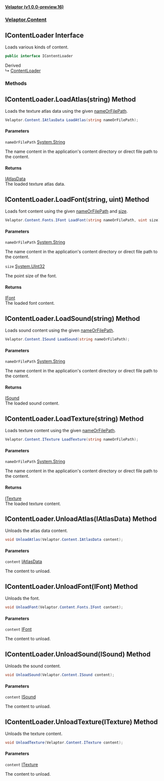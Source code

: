 #### [Velaptor (v1.0.0-preview.16)](./namespaces.md 'Velaptor Namespaces')
### [Velaptor.Content](./Velaptor.Content.md 'Velaptor.Content')

## IContentLoader Interface

Loads various kinds of content.

```csharp
public interface IContentLoader
```

Derived  
&#8627; [ContentLoader](./Velaptor.Content.ContentLoader.md 'Velaptor.Content.ContentLoader')
### Methods

<a name='Velaptor.Content.IContentLoader.LoadAtlas(string)'></a>

## IContentLoader.LoadAtlas(string) Method

Loads the texture atlas data using the given [nameOrFilePath](./Velaptor.Content.IContentLoader.md#Velaptor.Content.IContentLoader.LoadAtlas(string).nameOrFilePath 'Velaptor.Content.IContentLoader.LoadAtlas(string).nameOrFilePath').

```csharp
Velaptor.Content.IAtlasData LoadAtlas(string nameOrFilePath);
```
#### Parameters

<a name='Velaptor.Content.IContentLoader.LoadAtlas(string).nameOrFilePath'></a>

`nameOrFilePath` [System.String](https://docs.microsoft.com/en-us/dotnet/api/System.String 'System.String')

The name content in the application's content directory or direct file path to the content.

#### Returns
[IAtlasData](./Velaptor.Content.IAtlasData.md 'Velaptor.Content.IAtlasData')  
The loaded texture atlas data.

<a name='Velaptor.Content.IContentLoader.LoadFont(string,uint)'></a>

## IContentLoader.LoadFont(string, uint) Method

Loads font content using the given [nameOrFilePath](./Velaptor.Content.IContentLoader.md#Velaptor.Content.IContentLoader.LoadFont(string,uint).nameOrFilePath 'Velaptor.Content.IContentLoader.LoadFont(string, uint).nameOrFilePath') and [size](./Velaptor.Content.IContentLoader.md#Velaptor.Content.IContentLoader.LoadFont(string,uint).size 'Velaptor.Content.IContentLoader.LoadFont(string, uint).size').

```csharp
Velaptor.Content.Fonts.IFont LoadFont(string nameOrFilePath, uint size);
```
#### Parameters

<a name='Velaptor.Content.IContentLoader.LoadFont(string,uint).nameOrFilePath'></a>

`nameOrFilePath` [System.String](https://docs.microsoft.com/en-us/dotnet/api/System.String 'System.String')

The name content in the application's content directory or direct file path to the content.

<a name='Velaptor.Content.IContentLoader.LoadFont(string,uint).size'></a>

`size` [System.UInt32](https://docs.microsoft.com/en-us/dotnet/api/System.UInt32 'System.UInt32')

The point size of the font.

#### Returns
[IFont](./Velaptor.Content.Fonts.IFont.md 'Velaptor.Content.Fonts.IFont')  
The loaded font content.

<a name='Velaptor.Content.IContentLoader.LoadSound(string)'></a>

## IContentLoader.LoadSound(string) Method

Loads sound content using the given [nameOrFilePath](./Velaptor.Content.IContentLoader.md#Velaptor.Content.IContentLoader.LoadSound(string).nameOrFilePath 'Velaptor.Content.IContentLoader.LoadSound(string).nameOrFilePath').

```csharp
Velaptor.Content.ISound LoadSound(string nameOrFilePath);
```
#### Parameters

<a name='Velaptor.Content.IContentLoader.LoadSound(string).nameOrFilePath'></a>

`nameOrFilePath` [System.String](https://docs.microsoft.com/en-us/dotnet/api/System.String 'System.String')

The name content in the application's content directory or direct file path to the content.

#### Returns
[ISound](./Velaptor.Content.ISound.md 'Velaptor.Content.ISound')  
The loaded sound content.

<a name='Velaptor.Content.IContentLoader.LoadTexture(string)'></a>

## IContentLoader.LoadTexture(string) Method

Loads texture content using the given [nameOrFilePath](./Velaptor.Content.IContentLoader.md#Velaptor.Content.IContentLoader.LoadTexture(string).nameOrFilePath 'Velaptor.Content.IContentLoader.LoadTexture(string).nameOrFilePath').

```csharp
Velaptor.Content.ITexture LoadTexture(string nameOrFilePath);
```
#### Parameters

<a name='Velaptor.Content.IContentLoader.LoadTexture(string).nameOrFilePath'></a>

`nameOrFilePath` [System.String](https://docs.microsoft.com/en-us/dotnet/api/System.String 'System.String')

The name content in the application's content directory or direct file path to the content.

#### Returns
[ITexture](./Velaptor.Content.ITexture.md 'Velaptor.Content.ITexture')  
The loaded texture content.

<a name='Velaptor.Content.IContentLoader.UnloadAtlas(Velaptor.Content.IAtlasData)'></a>

## IContentLoader.UnloadAtlas(IAtlasData) Method

Unloads the atlas data content.

```csharp
void UnloadAtlas(Velaptor.Content.IAtlasData content);
```
#### Parameters

<a name='Velaptor.Content.IContentLoader.UnloadAtlas(Velaptor.Content.IAtlasData).content'></a>

`content` [IAtlasData](./Velaptor.Content.IAtlasData.md 'Velaptor.Content.IAtlasData')

The content to unload.

<a name='Velaptor.Content.IContentLoader.UnloadFont(Velaptor.Content.Fonts.IFont)'></a>

## IContentLoader.UnloadFont(IFont) Method

Unloads the font.

```csharp
void UnloadFont(Velaptor.Content.Fonts.IFont content);
```
#### Parameters

<a name='Velaptor.Content.IContentLoader.UnloadFont(Velaptor.Content.Fonts.IFont).content'></a>

`content` [IFont](./Velaptor.Content.Fonts.IFont.md 'Velaptor.Content.Fonts.IFont')

The content to unload.

<a name='Velaptor.Content.IContentLoader.UnloadSound(Velaptor.Content.ISound)'></a>

## IContentLoader.UnloadSound(ISound) Method

Unloads the sound content.

```csharp
void UnloadSound(Velaptor.Content.ISound content);
```
#### Parameters

<a name='Velaptor.Content.IContentLoader.UnloadSound(Velaptor.Content.ISound).content'></a>

`content` [ISound](./Velaptor.Content.ISound.md 'Velaptor.Content.ISound')

The content to unload.

<a name='Velaptor.Content.IContentLoader.UnloadTexture(Velaptor.Content.ITexture)'></a>

## IContentLoader.UnloadTexture(ITexture) Method

Unloads the texture content.

```csharp
void UnloadTexture(Velaptor.Content.ITexture content);
```
#### Parameters

<a name='Velaptor.Content.IContentLoader.UnloadTexture(Velaptor.Content.ITexture).content'></a>

`content` [ITexture](./Velaptor.Content.ITexture.md 'Velaptor.Content.ITexture')

The content to unload.